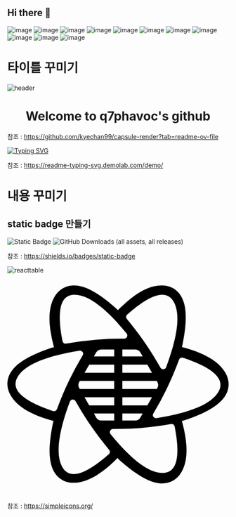 ## Hi there 👋

![image](https://github.com/q7phavoc/q7phavoc/assets/82801390/c71d079d-f5d8-4f58-8a39-399d65b51cda)
![image](https://github.com/q7phavoc/q7phavoc/assets/82801390/1568ee98-a579-487c-8989-a8e58c4543bc)
![image](https://github.com/q7phavoc/q7phavoc/assets/82801390/2a796285-82f0-4db8-ab52-288ea7c61b3f)
![image](https://github.com/q7phavoc/q7phavoc/assets/82801390/0e16d73d-f783-4020-9f1a-1d7d273ce594)
![image](https://github.com/q7phavoc/q7phavoc/assets/82801390/1e76d7e9-a7be-4b48-aba6-d751714b14cb)
![image](https://github.com/q7phavoc/q7phavoc/assets/82801390/bade1d41-fbc5-4513-aa3b-28efd54bf69d)
![image](https://github.com/q7phavoc/q7phavoc/assets/82801390/7c0bc120-58d3-4f5b-86f3-1e6bb190a221)
![image](https://github.com/q7phavoc/q7phavoc/assets/82801390/4be7d24f-de08-4e7e-bd6c-ee2899c6d00f)
![image](https://github.com/q7phavoc/q7phavoc/assets/82801390/37b6039d-e672-425f-93c6-6250e0e0b2d6)
![image](https://github.com/q7phavoc/q7phavoc/assets/82801390/ffd0b917-12b0-4d07-8a56-ed05f8211ae3)
![image](https://github.com/q7phavoc/q7phavoc/assets/82801390/3c05bdf8-2736-4362-8432-31869a2e4c27)

# 타이틀 꾸미기
![header](https://capsule-render.vercel.app/api?type=slice&color=auto&height=300&section=header&text=Welcome%20to&desc=q7phavoc's%20github&fontSize=70&animation=fadeIn&descSize=30&descAlignY=80)

<div align="center">
  <h1>Welcome to q7phavoc's github</h1>
</div>

참조 : https://github.com/kyechan99/capsule-render?tab=readme-ov-file

[![Typing SVG](https://readme-typing-svg.demolab.com?font=Fira+Code&size=30&pause=1000&color=F78ADD&background=B9FAFF00&center=true&vCenter=true&random=false&width=435&lines=Welcome+to;q7phavoc's+github)](https://git.io/typing-svg)

참조 : https://readme-typing-svg.demolab.com/demo/

# 내용 꾸미기

## static badge 만들기
![Static Badge](https://img.shields.io/badge/test-test-blue?style=flat-square&logo=javascript&label=javascript)
![GitHub Downloads (all assets, all releases)](https://img.shields.io/github/downloads/q7phavoc/q7phavoc/total)

참조 : https://shields.io/badges/static-badge

![reacttable](https://github.com/q7phavoc/q7phavoc/assets/82801390/7c724399-8cf0-464f-bb41-625df168941e)
<svg role="img" viewBox="0 0 24 24" xmlns="http://www.w3.org/2000/svg"><title>React Table</title><path d="M16.738 1.263c.626 0 1.183.192 1.624.581.417.369.692.88.842 1.507.253 1.054.169 2.505-.222 4.398a1.105 1.105 0 01-.06.195c.712.187 1.347.395 1.906.626 1.352.559 2.301 1.264 2.817 2.158.313.542.427 1.12.31 1.696-.11.546-.415 1.04-.882 1.482-.784.745-2.08 1.396-3.91 2.002a1.1 1.1 0 01-.236.05c.201.729.343 1.4.424 2.013.193 1.452.056 2.629-.46 3.524-.314.543-.758.93-1.316 1.118-.528.177-1.107.16-1.725-.023-1.039-.308-2.253-1.106-3.696-2.39a1.1 1.1 0 01-.195-.228c-.516.521-1.013.966-1.491 1.335-1.16.894-2.247 1.364-3.28 1.364-.626 0-1.183-.19-1.624-.58-.417-.37-.692-.88-.842-1.507-.253-1.054-.169-2.506.222-4.398.016-.079.04-.154.072-.224-.687-.183-1.301-.386-1.844-.61C1.82 14.793.871 14.088.355 13.194c-.313-.542-.427-1.12-.31-1.697.11-.545.415-1.039.882-1.482.784-.744 2.08-1.396 3.91-2.002.071-.023.143-.039.215-.048a14.937 14.937 0 01-.403-1.936c-.193-1.452-.056-2.629.46-3.524.314-.543.758-.93 1.316-1.118.528-.177 1.107-.16 1.725.023 1.039.308 2.253 1.106 3.696 2.39.05.045.097.094.137.147.51-.515 1.002-.954 1.475-1.32 1.16-.893 2.247-1.364 3.28-1.364zM7.359 13.761a.342.342 0 00-.582.106c-1.284 3.436-1.554 5.806-.809 7.11.762 1.332 2.413.889 4.953-1.33l.077-.068.053-.059a.351.351 0 00-.016-.427 36.239 36.239 0 01-2.074-2.743 34.032 34.032 0 01-1.502-2.425l-.06-.106zm10.46 2.534l-.067.005c-1.169.206-2.29.352-3.363.437-.91.072-1.845.105-2.808.1h-.12l-.07.006a.343.343 0 00-.198.554C13.48 20.2 15.361 21.6 16.84 21.6c1.512 0 1.954-1.643 1.326-4.928l-.02-.1-.02-.066a.342.342 0 00-.374-.206zm-6.231-1.137H9.385l.252.44a.632.632 0 00.548.318h1.403v-.758zm3.087 0h-2.203v.758h1.403a.632.632 0 00.548-.317l.252-.441zM19 9.098a.355.355 0 00-.379.226 35.885 35.885 0 01-1.352 3.184 33.75 33.75 0 01-1.366 2.525l-.063.106-.03.064a.345.345 0 00.155.412.36.36 0 00.237.044c3.692-.595 5.92-1.543 6.687-2.846.784-1.332-.456-2.554-3.72-3.666l-.1-.033zm-11.118-.76l-.082.003c-3.692.595-5.92 1.543-6.687 2.846-.784 1.332.456 2.554 3.72 3.666l.1.033.069.016c.161.021.321-.07.379-.226a35.885 35.885 0 011.352-3.184 33.75 33.75 0 011.366-2.525l.063-.106.03-.064a.345.345 0 00-.155-.412.36.36 0 00-.237-.044zm3.707 5.051H8.37l.507.885h2.71v-.885zm4.102 0h-3.218v.885h2.71l.508-.885zm-4.102-1.768H7.862l-.073.128a.632.632 0 000 .628l.073.128h3.726v-.884zm4.61 0h-3.726v.884h3.726l.073-.128a.632.632 0 000-.628l-.073-.128zm-4.61-1.768h-2.71l-.508.884h3.218v-.884zm3.595 0h-2.711v.884h3.218l-.507-.884zm2.849-6.83c-.762-1.332-2.413-.889-4.953 1.33l-.077.068-.053.059a.351.351 0 00.016.427c.768.926 1.46 1.84 2.074 2.743.52.765 1.021 1.573 1.502 2.425l.06.106.04.058a.342.342 0 00.582-.106c1.284-3.436 1.554-5.806.809-7.11zm-6.444 5.188h-1.403a.632.632 0 00-.548.317l-.253.44h2.204v-.757zm2.287 0h-1.403v.757h2.204l-.253-.44a.632.632 0 00-.548-.317zM7.286 2.274c-1.511 0-1.953 1.642-1.326 4.928l.02.1.02.065c.06.146.214.235.375.207a35.507 35.507 0 013.363-.437 33.252 33.252 0 012.807-.1h.12l.07-.006a.343.343 0 00.198-.554c-2.286-2.802-4.168-4.203-5.647-4.203z"/></svg>

참조 : https://simpleicons.org/

<!--
**q7phavoc/q7phavoc** is a ✨ _special_ ✨ repository because its `README.md` (this file) appears on your GitHub profile.

Here are some ideas to get you started:

- 🔭 I’m currently working on ...
- 🌱 I’m currently learning ...
- 👯 I’m looking to collaborate on ...
- 🤔 I’m looking for help with ...
- 💬 Ask me about ...
- 📫 How to reach me: ...
- 😄 Pronouns: ...
- ⚡ Fun fact: ...
-->
